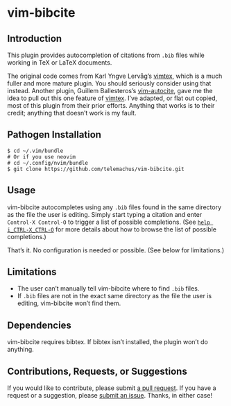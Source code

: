 # vim-bibcite

## Introduction

This plugin provides autocompletion of citations from `.bib` files while
working in TeX or LaTeX documents.

The original code comes from Karl Yngve Lervåg’s [vimtex][vt], which is a much
fuller and more mature plugin. You should seriously consider using that
instead. Another plugin, Guillem Ballesteros’s [vim-autocite][vac], gave me the
idea to pull out this one feature of [vimtex][vt]. I’ve adapted, or flat out
copied, most of this plugin from their prior efforts. Anything that works is to
their credit; anything that doesn’t work is my fault.

[vt]: https://github.com/lervag/vimtex
[vac]: https://github.com/GCBallesteros/vim-autocite

## Pathogen Installation

```console
$ cd ~/.vim/bundle
# Or if you use neovim
# cd ~/.config/nvim/bundle
$ git clone https://github.com/telemachus/vim-bibcite.git
```

## Usage

vim-bibcite autocompletes using any `.bib` files found in the same directory as
the file the user is editing. Simply start typing a citation and enter
`Control-X Control-O` to trigger a list of possible completions. (See [`help
i_CTRL-X_CTRL-O`][cxco] for more details about how to browse the list of possible
completions.)

That’s it. No configuration is needed or possible. (See below for limitations.)

[cxco]: http://vimdoc.sourceforge.net/htmldoc/insert.html#i_CTRL-X_CTRL-O

## Limitations

+ The user can’t manually tell vim-bibcite where to find `.bib` files.
+ If `.bib` files are not in the exact same directory as the file the user is
  editing, vim-bibcite won’t find them.

## Dependencies

vim-bibcite requires bibtex. If bibtex isn’t installed, the plugin won’t do anything.

## Contributions, Requests, or Suggestions

If you would like to contribute, please submit [a pull request][pr]. If you
have a request or a suggestion, please [submit an issue][issue]. Thanks, in either case!

[pr]: https://github.com/telemachus/vim-bibcite/pulls
[issue]: https://github.com/telemachus/vim-bibcite/issues
